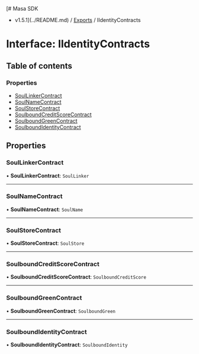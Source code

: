 [# Masa SDK
 - v1.5.1](../README.md) / [Exports](../modules.md) / IIdentityContracts

# Interface: IIdentityContracts

## Table of contents

### Properties

- [SoulLinkerContract](IIdentityContracts.md#soullinkercontract)
- [SoulNameContract](IIdentityContracts.md#soulnamecontract)
- [SoulStoreContract](IIdentityContracts.md#soulstorecontract)
- [SoulboundCreditScoreContract](IIdentityContracts.md#soulboundcreditscorecontract)
- [SoulboundGreenContract](IIdentityContracts.md#soulboundgreencontract)
- [SoulboundIdentityContract](IIdentityContracts.md#soulboundidentitycontract)

## Properties

### SoulLinkerContract

• **SoulLinkerContract**: `SoulLinker`

___

### SoulNameContract

• **SoulNameContract**: `SoulName`

___

### SoulStoreContract

• **SoulStoreContract**: `SoulStore`

___

### SoulboundCreditScoreContract

• **SoulboundCreditScoreContract**: `SoulboundCreditScore`

___

### SoulboundGreenContract

• **SoulboundGreenContract**: `SoulboundGreen`

___

### SoulboundIdentityContract

• **SoulboundIdentityContract**: `SoulboundIdentity`
